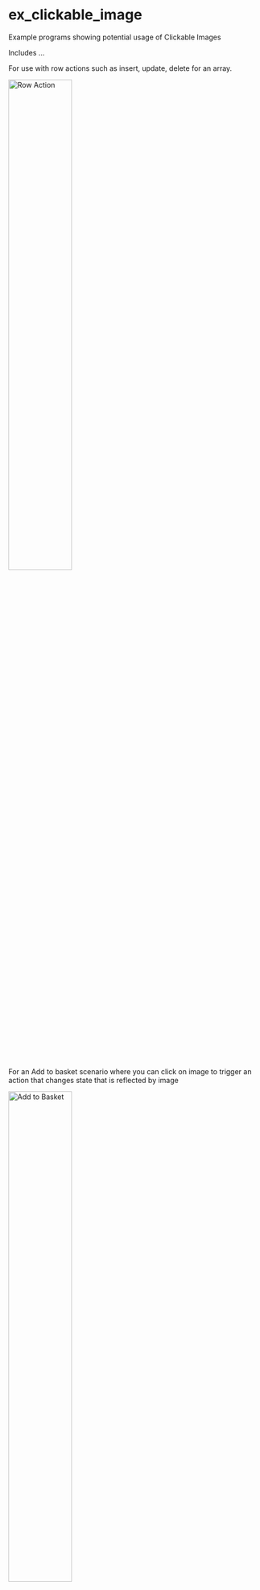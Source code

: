 # ex_clickable_image
Example programs showing potential usage of Clickable Images

Includes ...

For use with row actions such as insert, update, delete for an array.

<img alt="Row Action" src="https://user-images.githubusercontent.com/13615993/32220526-f17c19b2-be96-11e7-8310-fd574329e429.png" width="50%" />

For an Add to basket scenario where you can click on image to trigger an action that changes state that is reflected by image

<img alt="Add to Basket" src="https://user-images.githubusercontent.com/13615993/32220525-f1458924-be96-11e7-8faa-ebb373d36367.png" width="50%" />

A splash screen with click/tap to continue

<img alt="Spasl Screen" src="https://user-images.githubusercontent.com/13615993/32220524-f1031454-be96-11e7-884e-c0892ae8d019.png" width="50%" />

A fullscreen menu with buttons (really images) that take up the whole screen

<img alt="FullScreen Menu" src="https://user-images.githubusercontent.com/13615993/36569187-aabcaf96-1891-11e8-84a7-4fb20905646e.png" width="50%" />
